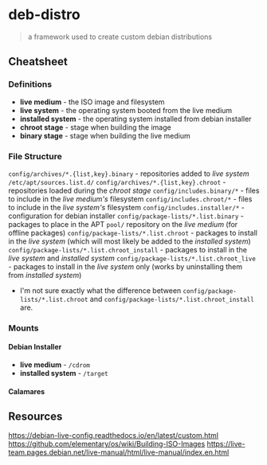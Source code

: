 # deb-distro

> a framework used to create custom debian distributions

## Cheatsheet

### Definitions

- **live medium** - the ISO image and filesystem
- **live system** - the operating system booted from the live medium
- **installed system** - the operating system installed from debian installer
- **chroot stage** - stage when building the image
- **binary stage** - stage when building the live medium

### File Structure

`config/archives/*.{list,key}.binary` - repositories added to _live system_ `/etc/apt/sources.list.d/`
`config/archives/*.{list,key}.chroot` - repositories loaded during the _chroot stage_
`config/includes.binary/*` - files to include in the _live medium's_ filesystem
`config/includes.chroot/*` - files to include in the _live system's_ filesystem
`config/includes.installer/*` - configuration for debian installer
`config/package-lists/*.list.binary` - packages to place in the APT `pool/` repository on the _live medium_ (for offline packages)
`config/package-lists/*.list.chroot` - packages to install in the _live system_ (which will most likely be added to the _installed system_)
`config/package-lists/*.list.chroot_install` - packages to install in the _live system_ and _installed system_
`config/package-lists/*.list.chroot_live` - packages to install in the _live system_ only (works by uninstalling them from _installed system_)

- I'm not sure exactly what the difference between `config/package-lists/*.list.chroot` and
  `config/package-lists/*.list.chroot_install` are.

### Mounts

#### Debian Installer

- **live medium** - `/cdrom`
- **installed system** - `/target`

#### Calamares

## Resources

https://debian-live-config.readthedocs.io/en/latest/custom.html
https://github.com/elementary/os/wiki/Building-ISO-Images
https://live-team.pages.debian.net/live-manual/html/live-manual/index.en.html
